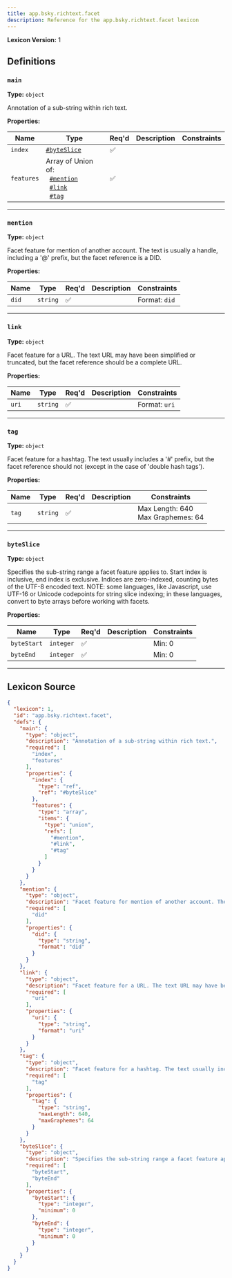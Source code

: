 ```yaml
---
title: app.bsky.richtext.facet
description: Reference for the app.bsky.richtext.facet lexicon
---
```

**Lexicon Version:** 1

## Definitions

<a name="main"></a>
### `main`

**Type:** `object`

Annotation of a sub-string within rich text.

**Properties:**

| Name | Type | Req'd  | Description | Constraints |
|------|------|----------|-------------|-------------|
| `index` | [`#byteSlice`](#byteslice) | ✅  |  |  |
| `features` | Array of Union of:<br/>&nbsp;&nbsp;[`#mention`](#mention)<br/>&nbsp;&nbsp;[`#link`](#link)<br/>&nbsp;&nbsp;[`#tag`](#tag) | ✅  |  |  |

---

<a name="mention"></a>
### `mention`

**Type:** `object`

Facet feature for mention of another account. The text is usually a handle, including a '@' prefix, but the facet reference is a DID.

**Properties:**

| Name | Type | Req'd  | Description | Constraints |
|------|------|----------|-------------|-------------|
| `did` | `string` | ✅  |  | Format: `did` |

---

<a name="link"></a>
### `link`

**Type:** `object`

Facet feature for a URL. The text URL may have been simplified or truncated, but the facet reference should be a complete URL.

**Properties:**

| Name | Type | Req'd  | Description | Constraints |
|------|------|----------|-------------|-------------|
| `uri` | `string` | ✅  |  | Format: `uri` |

---

<a name="tag"></a>
### `tag`

**Type:** `object`

Facet feature for a hashtag. The text usually includes a '#' prefix, but the facet reference should not (except in the case of 'double hash tags').

**Properties:**

| Name | Type | Req'd  | Description | Constraints |
|------|------|----------|-------------|-------------|
| `tag` | `string` | ✅  |  | Max Length: 640<br/>Max Graphemes: 64 |

---

<a name="byteslice"></a>
### `byteSlice`

**Type:** `object`

Specifies the sub-string range a facet feature applies to. Start index is inclusive, end index is exclusive. Indices are zero-indexed, counting bytes of the UTF-8 encoded text. NOTE: some languages, like Javascript, use UTF-16 or Unicode codepoints for string slice indexing; in these languages, convert to byte arrays before working with facets.

**Properties:**

| Name | Type | Req'd  | Description | Constraints |
|------|------|----------|-------------|-------------|
| `byteStart` | `integer` | ✅  |  | Min: 0 |
| `byteEnd` | `integer` | ✅  |  | Min: 0 |

---

## Lexicon Source
```json
{
  "lexicon": 1,
  "id": "app.bsky.richtext.facet",
  "defs": {
    "main": {
      "type": "object",
      "description": "Annotation of a sub-string within rich text.",
      "required": [
        "index",
        "features"
      ],
      "properties": {
        "index": {
          "type": "ref",
          "ref": "#byteSlice"
        },
        "features": {
          "type": "array",
          "items": {
            "type": "union",
            "refs": [
              "#mention",
              "#link",
              "#tag"
            ]
          }
        }
      }
    },
    "mention": {
      "type": "object",
      "description": "Facet feature for mention of another account. The text is usually a handle, including a '@' prefix, but the facet reference is a DID.",
      "required": [
        "did"
      ],
      "properties": {
        "did": {
          "type": "string",
          "format": "did"
        }
      }
    },
    "link": {
      "type": "object",
      "description": "Facet feature for a URL. The text URL may have been simplified or truncated, but the facet reference should be a complete URL.",
      "required": [
        "uri"
      ],
      "properties": {
        "uri": {
          "type": "string",
          "format": "uri"
        }
      }
    },
    "tag": {
      "type": "object",
      "description": "Facet feature for a hashtag. The text usually includes a '#' prefix, but the facet reference should not (except in the case of 'double hash tags').",
      "required": [
        "tag"
      ],
      "properties": {
        "tag": {
          "type": "string",
          "maxLength": 640,
          "maxGraphemes": 64
        }
      }
    },
    "byteSlice": {
      "type": "object",
      "description": "Specifies the sub-string range a facet feature applies to. Start index is inclusive, end index is exclusive. Indices are zero-indexed, counting bytes of the UTF-8 encoded text. NOTE: some languages, like Javascript, use UTF-16 or Unicode codepoints for string slice indexing; in these languages, convert to byte arrays before working with facets.",
      "required": [
        "byteStart",
        "byteEnd"
      ],
      "properties": {
        "byteStart": {
          "type": "integer",
          "minimum": 0
        },
        "byteEnd": {
          "type": "integer",
          "minimum": 0
        }
      }
    }
  }
}
```
